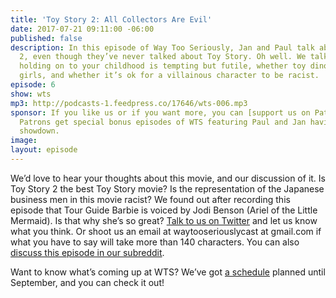 ```yaml
---
title: 'Toy Story 2: All Collectors Are Evil'
date: 2017-07-21 09:11:00 -06:00
published: false
description: In this episode of Way Too Seriously, Jan and Paul talk about Toy Story
  2, even though they’ve never talked about Toy Story. Oh well. We talk about why
  holding on to your childhood is tempting but futile, whether toy dinosaurs can be
  girls, and whether it’s ok for a villainous character to be racist.
episode: 6
show: wts
mp3: http://podcasts-1.feedpress.co/17646/wts-006.mp3
sponsor: If you like us or if you want more, you can [support us on Patreon](https://www.patreon.com/clockworkscast)!
  Patrons get special bonus episodes of WTS featuring Paul and Jan having a trivia
  showdown.
image: 
layout: episode
---
```


We’d love to hear your thoughts about this movie, and our discussion of it. Is Toy Story 2 the best Toy Story movie? Is the representation of the Japanese business men in this movie racist? We found out after recording this episode that Tour Guide Barbie is voiced by Jodi Benson (Ariel of the Little Mermaid). Is that why she’s so great?  [Talk to us on Twitter](http://www.twitter.com/wtscast) and let us know what you think. Or shoot us an email at waytooseriouslycast at gmail.com if what you have to say will take more than 140 characters. You can also [discuss this episode in our subreddit](#).

Want to know what’s coming up at WTS? We’ve got [a schedule](https://docs.google.com/document/d/1f6fvTgbzQOCUD_potL6mWClmSC3D2cOBgKz36OwSC68/edit?usp=sharing) planned until September, and you can check it out!
